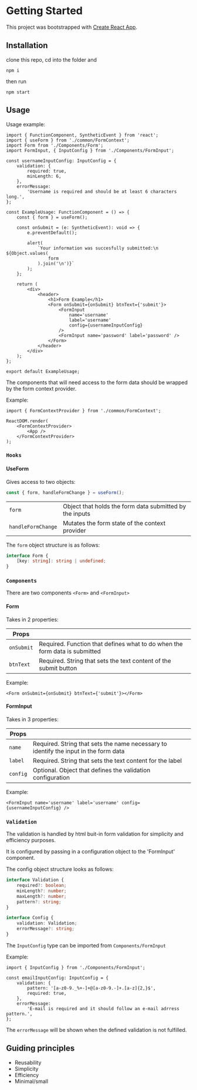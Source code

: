 # Getting Started

This project was bootstrapped with [Create React App](https://github.com/facebook/create-react-app).

## Installation

clone this repo, cd into the folder and

```
npm i
```

then run

```
npm start
```

## Usage

Usage example:

```tsx
import { FunctionComponent, SyntheticEvent } from 'react';
import { useForm } from './common/FormContext';
import Form from './Components/Form';
import FormInput, { InputConfig } from './Components/FormInput';

const usernameInputConfig: InputConfig = {
    validation: {
        required: true,
        minLength: 6,
    },
    errorMessage:
        'Username is required and should be at least 6 characters long.',
};

const ExampleUsage: FunctionComponent = () => {
    const { form } = useForm();

    const onSubmit = (e: SyntheticEvent): void => {
        e.preventDefault();

        alert(
            `Your information was succesfully submitted:\n ${Object.values(
                form
            ).join('\n')}`
        );
    };

    return (
        <div>
            <header>
                <h1>Form Example</h1>
                <Form onSubmit={onSubmit} btnText={'submit'}>
                    <FormInput
                        name='username'
                        label='username'
                        config={usernameInputConfig}
                    />
                    <FormInput name='password' label='password' />
                </Form>
            </header>
        </div>
    );
};

export default ExampleUsage;
```

The components that will need access to the form data should be wrapped by the form context provider.

Example:

```tsx
import { FormContextProvider } from './common/FormContext';

ReactDOM.render(
    <FormContextProvider>
        <App />
    </FormContextProvider>
);
```

### `Hooks`

#### UseForm

Gives access to two objects:

```js
const { form, handleFormChange } = useForm();
```

|                    |                                                         |
| ------------------ | ------------------------------------------------------- |
| `form`             | Object that holds the form data submitted by the inputs |
| `handleFormChange` | Mutates the form state of the context provider          |

The `form` object structure is as follows:

```ts
interface Form {
    [key: string]: string | undefined;
}
```

### `Components`

There are two components `<Form>` and `<FormInput>`

#### Form

Takes in 2 properties:

| Props      |                                                                            |
| ---------- | -------------------------------------------------------------------------- |
| `onSubmit` | Required. Function that defines what to do when the form data is submitted |
| `btnText`  | Required. String that sets the text content of the submit button           |

Example:

```tsx
<Form onSubmit={onSubmit} btnText={'submit'}></Form>
```

#### FormInput

Takes in 3 properties:

| Props    |                                                                                      |
| -------- | ------------------------------------------------------------------------------------ |
| `name`   | Required. String that sets the name necessary to identify the input in the form data |
| `label`  | Required. String that sets the text content for the label                            |
| `config` | Optional. Object that defines the validation configuration                           |

Example:

```tsx
<FormInput name='username' label='username' config={usernameInputConfig} />
```

### `Validation`

The validation is handled by html buit-in form validation for simplicity and efficiency purposes.

It is configured by passing in a configuration object to the 'FormInput' component.

The config object structure looks as follows:

```ts
interface Validation {
    required?: boolean;
    minLength?: number;
    maxLength?: number;
    pattern?: string;
}

interface Config {
    validation: Validation;
    errorMessage?: string;
}
```

The `InputConfig` type can be imported from `Components/FormInput`

Example:

```tsx
import { InputConfig } from './Components/FormInput';

const emailInputConfig: InputConfig = {
    validation: {
        pattern: '[a-z0-9._%+-]+@[a-z0-9.-]+.[a-z]{2,}$',
        required: true,
    },
    errorMessage:
        'E-mail is required and it should follow an e-mail adrress pattern.',
};
```

The `errorMessage` will be shown when the defined validation is not fulfilled.

## Guiding principles

-   Reusability
-   Simplicity
-   Efficiency
-   Minimal/small
